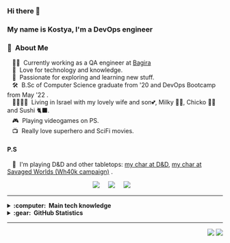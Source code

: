 ### Hi there 👋 
### My name is Kostya, I'm a DevOps engineer

### :space_invader: &nbsp;About Me

&nbsp;&nbsp;&nbsp;:technologist: &nbsp;Currently working as a QA engineer at [Bagira](https://www.bagirasys.com/) \
&nbsp;&nbsp;&nbsp;:seedling: &nbsp;Love for technology and knowledge.\
&nbsp;&nbsp;&nbsp;:heartbeat: &nbsp;Passionate for exploring and learning new stuff.\
&nbsp;&nbsp;&nbsp;:hammer_and_wrench: &nbsp;B.Sc of Computer Science graduate from '20 and DevOps Bootcamp from May '22 .\
&nbsp;&nbsp;&nbsp;:family_man_woman_girl_girl: &nbsp;Living in Israel with my lovely wife and son:two_hearts:, Milky :service_dog:, Chicko :service_dog: and Sushi :black_cat:.\
&nbsp;&nbsp;&nbsp;:video_game: &nbsp;Playing videogames on PS.\
&nbsp;&nbsp;&nbsp;:tv: &nbsp;Really love superhero and SciFi movies.
#### P.S
&nbsp;&nbsp;&nbsp;:game_die: &nbsp;I'm playing D&D and other tabletops: [my char at D&D](https://www.dndbeyond.com/characters/41260069), [my char at Savaged Worlds (Wh40k campaign)](https://svgd.us/xnmax1l3) .


<p align="center">
  <a href="mailto:kostyaf91@gmail.com?subject=Olá%20Kostya%20Filimonov"><img src="https://img.shields.io/badge/gmail-%23D14836.svg?&style=for-the-badge&logo=gmail&logoColor=white" /></a>&nbsp;&nbsp;&nbsp;&nbsp;
  <a href="https://www.facebook.com/kostya.filimonov"><img src="https://img.shields.io/badge/facebook-%233B5998.svg?&style=for-the-badge&logo=facebook&logoColor=white" /></a>&nbsp;&nbsp;&nbsp;&nbsp;
  <a href="https://www.linkedin.com/in/kostyaf91//"><img src="https://img.shields.io/badge/linkedin-%230077B5.svg?&style=for-the-badge&logo=linkedin&logoColor=white" /></a>&nbsp;&nbsp;&nbsp;&nbsp;
</p>

<hr/>

<details>
  <summary><b>:computer: &nbsp;Main tech knowledge</b></summary>
  <br/>

![Ansible](https://img.shields.io/badge/ANSIBLE-%231A1918.svg?&style=flat&logo=ansible&logoColor=white)&nbsp;
![Azure DevOps](https://img.shields.io/badge/Azure_DevOps-0078D7?style=flat&logo=azure-devops&logoColor=white)&nbsp;
![Bash](https://img.shields.io/badge/Shell_Script-121011?style=flat&logo=gnu-bash&logoColor=white)&nbsp;
![AWS](https://img.shields.io/badge/AMAZON%20AWS-232F3E.svg?&style=flat&logo=amazon-aws&logoColor=white)&nbsp;
![Docker](https://img.shields.io/badge/DOCKER-2496ED.svg?&style=flat&logo=docker&logoColor=white)&nbsp;\
![Elastic Search](https://img.shields.io/badge/Elastic_Search-005571?style=flat&logo=elasticsearch&logoColor=white)&nbsp;
![Git](https://img.shields.io/badge/GIT-%23F05033.svg?&style=flat&logo=git&logoColor=white)&nbsp;
![GitHub](https://img.shields.io/badge/GITHUB-%23121011.svg?&style=flat&logo=github&logoColor=white)&nbsp;
![Grafana](https://img.shields.io/badge/Grafana-F2F4F9?style=flat&logo=grafana&logoColor=orange&labelColor=F2F4F9)&nbsp;
![Kibana](https://img.shields.io/badge/Kibana-005571?style=flate&logo=Kibana&logoColor=whit)&nbsp;
![Kubernetes](https://img.shields.io/badge/KUBERNETES-326CE5.svg?&style=flat&logo=kubernetes&logoColor=white)&nbsp;\
![LINUX](https://img.shields.io/badge/LINUX-FCC624?style=flat-square&logo=linux&logoColor=black)&nbsp;
![Microsoft Azure](https://img.shields.io/badge/Microsoft_Azure-0089D6?style=flat&logo=microsoft-azure&logoColor=white)&nbsp;
![Nginx](https://img.shields.io/badge/NGINX-269539.svg?&style=flat&logo=nginx&logoColor=white)&nbsp;
![Postgres](https://img.shields.io/badge/POSTGRES-%23316192.svg?&style=flat&logo=postgresql&logoColor=white)&nbsp;
![Prometheus](https://img.shields.io/badge/Prometheus-000000?style=flat&logo=prometheus&labelColor=000000)&nbsp;\
![Python](https://img.shields.io/badge/PYTHON-3776AB.svg?&style=flat&logo=python&logoColor=white)&nbsp;
![PyCharm](https://img.shields.io/badge/PyCharm-000000.svg?&style=flat&logo=PyCharm&logoColor=white)&nbsp;
![Splunk](https://img.shields.io/badge/Splunk-000000?style=flat&logo=Splunk&logoColor=white)&nbsp;
![VSCode](https://img.shields.io/badge/VSCODE-007ACC.svg?&style=flat&logo=visual-studio-code)&nbsp;

</details>



<details>
  <summary><b>:gear: &nbsp;GitHub Statistics</b></summary>
  <br/>
    <p align="center">
        <img height="137px" src="https://github-readme-streak-stats.herokuapp.com/?user=kostyaf91&hide_border=true&theme=nightowl" />
    </p>
    <p align="center">
        <img height="137px" src="https://github-readme-stats.vercel.app/api?username=kostyaf91&hide_title=true&hide_border=true&show_icons=true&include_all_commits=true&count_private=true&line_height=21&theme=nightowl" /> <img height="137px" src="https://github-readme-stats.vercel.app/api/top-langs/?username=kostyaf91&hide=html&hide_title=true&hide_border=true&layout=compact&langs_count=8&theme=nightowl" />
    </p>
</details>

<hr/>


<p align="right">
<img src="https://komarev.com/ghpvc/?username=kostyaf91&style=plastic&label=Views"><img>
<img src="https://badges.pufler.dev/visits/kostyaf91/kostyaf91?color=black&logo=github" />
</p>
